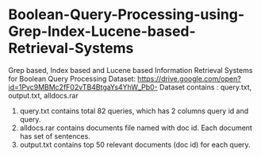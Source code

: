 # Boolean-Query-Processing-using-Grep-Index-Lucene-based-Retrieval-Systems
Grep based, Index based and Lucene based Information Retrieval Systems for Boolean Query Processing
Dataset: https://drive.google.com/open?id=1Pvc9MBMc2fF02vTB4BtgaYs4YhW_Pb0-
Dataset contains : query.txt, output.txt, alldocs.rar
1. query.txt contains total 82 queries, which has 2 columns query id and query.
2. alldocs.rar contains documents file named with doc id. Each document has set of sentences.
3. output.txt contains top 50 relevant documents (doc id) for each query.

